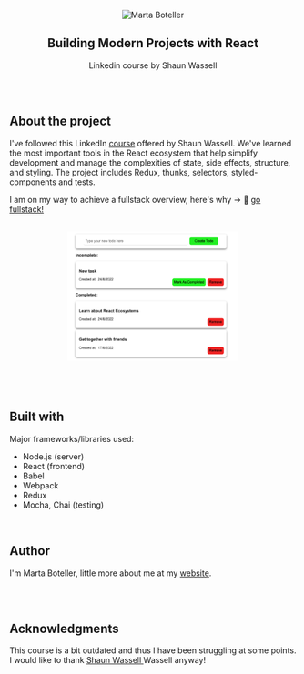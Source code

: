 <!-- PROJECT TITLE -->
<br />
<div align="center">
<img src="https://avatars.githubusercontent.com/u/43497073?s=400&u=76b8ae73d9487edc8c80e987e9067832446ab6d1&v=4" alt="Marta Boteller" width="80" height="80">
<h2 align="center">Building Modern Projects with React</h3>
<p align="center"> Linkedin course by Shaun Wassell</p>
<br />
</div>
<br/>

## About the project

I've followed this LinkedIn <a href="https://www.linkedin.com/learning/building-modern-projects-with-react/react-going-from-good-to-great?autoplay=true">course</a> offered by Shaun Wassell.
We've learned the most important tools in the React ecosystem that help simplify development and manage the complexities of state, side effects, structure, and styling. The project includes Redux, thunks, selectors, styled-components and tests.

I am on my way to achieve a fullstack overview, here's why -> :rocket: [go fullstack!](https://martaboteller.com/fullstack)

<br/>

<img style="display:block;margin-left:auto;margin-right:auto;padding-bottom:40px" src="./utils/ui.png" width="300" alt="project's view">

<br/>

## Built with

Major frameworks/libraries used:

- Node.js (server)
- React (frontend)
- Babel
- Webpack
- Redux
- Mocha, Chai (testing)

<br/>

## Author

I'm Marta Boteller, little more about me at my [website](https://martaboteller.com).

<br/> <br/>

## Acknowledgments

<p>This course is a bit outdated and thus I have been struggling at some points. I would like to thank <a href="https://www.linkedin.com/learning/building-modern-projects-with-react/react-going-from-good-to-great?autoplay=true">Shaun Wassell </a>Wassell anyway!

##
